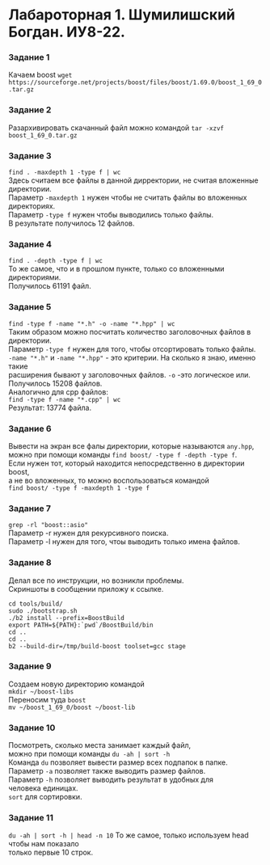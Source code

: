 # Лабароторная 1. Шумилишский Богдан. ИУ8-22.
### Задание 1
Качаем boost
`wget https://sourceforge.net/projects/boost/files/boost/1.69.0/boost_1_69_0.tar.gz`
### Задание 2
Разархивировать скачанный файл можно командой
`tar -xzvf boost_1_69_0.tar.gz`
### Задание 3
`find . -maxdepth 1 -type f | wc` </br>
Здесь считаем все файлы в данной дирректории, не считая вложенные директории. </br>
Параметр `-maxdepth 1` нужен чтобы не считать файлы во вложенных директориях. </br>
Параметр `-type f` нужен чтобы выводились только файлы.</br>
В результате получилось 12 файлов.
### Задание 4
`find . -depth -type f | wc` </br>
То же самое, что и в прошлом пункте, только со вложенными директориями.</br>
Получилось 61191 файл.
### Задание 5
`find -type f -name "*.h" -o -name "*.hpp" | wc` </br>
Таким образом можно посчитать количество заголовочных файлов в директории. </br>
Параметр `-type f` нужен для того, чтобы отсортировать только файлы.</br>
`-name "*.h"` и `-name "*.hpp"` - это критерии. На сколько я знаю, именно такие</br>
расширения бывают у заголовочных файлов.
`-o` -это логическое или.</br>
Получилось 15208 файлов. </br>
Аналогично для cpp файлов: </br>
`find -type f -name "*.cpp" | wc`</br>
Результат: 13774 файла.</br>
### Задание 6
Вывести на экран все фалы директории, которые называются `any.hpp`,</br>
можно при помощи команды `find boost/ -type f -depth -type f`.</br>
Если нужен тот, который находится непосредственно в директории boost,</br>
а не во вложенных, то можно воспользоваться командой</br>
`find boost/ -type f -maxdepth 1 -type f`
### Задание 7
`grep -rl "boost::asio"`</br>
Параметр -r нужен для рекурсивного поиска.</br>
Параметр -l нужен для того, чтоы выводить только имена файлов.
### Задание 8
Делал все по инструкции, но возникли проблемы. </br>
Скриншоты в сообщении приложу к ссылке.</br>
```
cd tools/build/
sudo ./bootstrap.sh
./b2 install --prefix=BoostBuild
export PATH=${PATH}:`pwd`/BoostBuild/bin
cd ..
cd ..
b2 --build-dir=/tmp/build-boost toolset=gcc stage
```
### Задание 9
Создаем новую директорию командой</br>
`mkdir ~/boost-libs`</br>
Переносим туда `boost`</br>
`mv ~/boost_1_69_0/boost ~/boost-lib`
### Задание 10
Посмотреть, сколько места занимает каждый файл, </br>
можно при помощи команды
`du -ah | sort -h`</br>
Команда `du` позволяет вывести размер всех подпапок в папке. </br>
Параметр `-a` позволяет также выводить размер файлов. </br>
Параметр `-h` позволяет выводить результат в удобных для</br>
человека единицах.</br>
`sort` для сортировки.
### Задание 11
`du -ah | sort -h | head -n 10`
То же самое, только используем head чтобы нам показало </br>
только первые 10  строк.